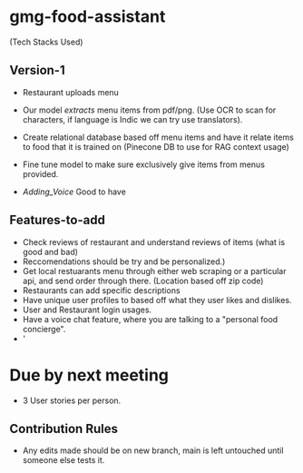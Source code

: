 # gmg-food-assistant
(Tech Stacks Used)
## Version-1
- Restaurant uploads menu
- Our model _extracts_ menu items from pdf/png. (Use OCR to scan for characters, if language is Indic we can try use translators).
- Create relational database based off menu items and have it relate items to food that it is trained on (Pinecone DB to use for RAG context usage)
- Fine tune model to make sure exclusively give items from menus provided.

- *Adding_Voice* Good to have

## Features-to-add
- Check reviews of restaurant and understand reviews of items (what is good and bad)
- Reccomendations should be try and be personalized.)
- Get local restuarants menu through either web scraping or a particular api, and send order through there. (Location based off zip code)
- Restaurants can add specific descriptions
- Have unique user profiles to based off what they user likes and dislikes.
- User and Restaurant login usages.
- Have a voice chat feature, where you are talking to a "personal food concierge".
- '

# Due by next meeting
- 3 User stories per person. 

## Contribution Rules
- Any edits made should be on new branch, main is left untouched until someone else tests it.
